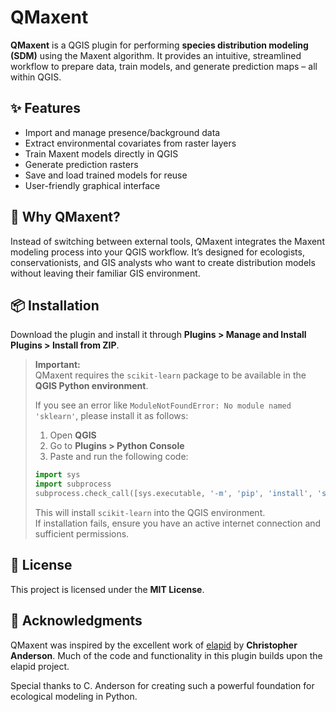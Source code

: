 # QMaxent

**QMaxent** is a QGIS plugin for performing **species distribution modeling (SDM)** using the Maxent algorithm. It provides an intuitive, streamlined workflow to prepare data, train models, and generate prediction maps – all within QGIS.

## ✨ Features

- Import and manage presence/background data
- Extract environmental covariates from raster layers
- Train Maxent models directly in QGIS
- Generate prediction rasters
- Save and load trained models for reuse
- User-friendly graphical interface

## 🚀 Why QMaxent?

Instead of switching between external tools, QMaxent integrates the Maxent modeling process into your QGIS workflow. It’s designed for ecologists, conservationists, and GIS analysts who want to create distribution models without leaving their familiar GIS environment.

## 📦 Installation

Download the plugin and install it through **Plugins > Manage and Install Plugins > Install from ZIP**.

> **Important:**  
> QMaxent requires the `scikit-learn` package to be available in the **QGIS Python environment**.  
>  
> If you see an error like `ModuleNotFoundError: No module named 'sklearn'`, please install it as follows:
>
> 1. Open **QGIS**
> 2. Go to **Plugins > Python Console**
> 3. Paste and run the following code:
>
> ```python
> import sys
> import subprocess
> subprocess.check_call([sys.executable, '-m', 'pip', 'install', 'scikit-learn'])
> ```
>
> This will install `scikit-learn` into the QGIS environment.  
> If installation fails, ensure you have an active internet connection and sufficient permissions.

## 📝 License

This project is licensed under the **MIT License**.

## 🙏 Acknowledgments

QMaxent was inspired by the excellent work of [elapid](https://github.com/earth-chris/elapid) by **Christopher Anderson**. Much of the code and functionality in this plugin builds upon the elapid project.

Special thanks to C. Anderson for creating such a powerful foundation for ecological modeling in Python.
